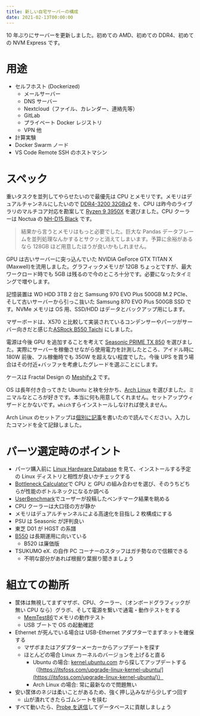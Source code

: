 ```yaml
---
title: 新しい自宅サーバーの構成
date: 2021-02-13T00:00:00
---
```


10 年ぶりにサーバーを更新しました。初めての AMD、初めての DDR4、初めての NVM Express です。

# 用途

- セルフホスト (Dockerized)
  - メールサーバー
  - DNS サーバー
  - Nextcloud（ファイル、カレンダー、連絡先等）
  - GitLab
  - プライベート Docker レジストリ
  - VPN 他
- 計算実験
- Docker Swarm ノード
- VS Code Remote SSH のホストマシン

# スペック

重いタスクを並列してやらせたいので最優先は CPU とメモリです。メモリはデュアルチャンネルにしたいので [DDR4-3200 32GBx2](https://shop.tsukumo.co.jp/goods/4582353591719/) を、CPU は昨今のライブラリのマルチコア対応を勘案して [Ryzen 9 3950X](https://www.amd.com/en/products/cpu/amd-ryzen-9-3950x) を選びました。CPU クーラーは Noctua の [NH-D15 Black](https://noctua.at/en/nh-d15) です。

> 結果から言うとメモリはもっと必要でした。巨大な Pandas データフレームを並列処理なんかするとサクッと消えてしまいます。予算に余裕があるなら 128GB ほど用意したほうが良いかもしれません。

GPU は古いサーバーに突っ込んでいた NVIDIA GeForce GTX TITAN X (Maxwell)を流用しました。グラフィックメモリが 12GB ちょっとですが、最大ワークロード時でも 5GB は残るので今のところ十分です。必要になったタイミングで増やします。

記憶装置は WD HDD 3TB 2 台と Samsung 970 EVO Plus 500GB M.2 PCIe、そして古いサーバーから引っこ抜いた Samsung 870 EVO Plus 500GB SSD です。NVMe メモリは OS 用、SSD/HDD はデータとバックアップ用にします。

マザーボードは、X570 と比較して実装されているコンデンサーやパーツがサーバー向きだと感じた[ASRock B550 Taichi](https://www.asrock.com/mb/AMD/B550%20Taichi/) にしました。

電源は今後 GPU を追加することを考えて [Seasonic PRIME TX 850](https://seasonic.com/prime-tx) を選びました。実際にサーバーを稼働させながら使用電力を計測したところ、アイドル時に 180W 前後、フル稼働時でも 350W を超えない程度でした。今後 UPS を買う場合はその付近+バッファを考慮したグレードを選ぶことにします。

ケースは Fractal Design の [Meshify 2](https://www.fractal-design.com/products/cases/meshify/meshify-2/Black/) です。

OS は長年付き合ってきた Ubuntu と袂を分かち、[Arch Linux](https://archlinux.org/) を選びました。ミニマルなところが好きです。本当に何も用意してくれません。セットアップウィザードとかないです。`which`すらインストールしなければ使えません。

Arch Linux のセットアップは[個別に記事](https://uechi.io/blog/installing-arch-linux/)を書いたので読んでください。入力したコマンドを全て記録しました。

# パーツ選定時のポイント

- パーツ購入前に [Linux Hardware Database](https://linux-hardware.org/) を見て、インストールする予定の Linux ディストリと相性が良いかチェックする
- [Bottleneck Calculator](https://pc-builds.com/calculator/)で CPU と GPU の組み合わせを選び、そのうちどちらが性能のボトルネックになるか調べる
- [UserBenchmark](https://www.userbenchmark.com/)でユーザーが投稿したベンチマーク結果を眺める
- CPU クーラーは大口径の方が静か
- メモリはデュアルチャンネルによる高速化を目指し 2 枚構成にする
- PSU は Seasonic が評判良い
- 東芝 D01 が HGST の系譜
- [B550](https://www.amd.com/en/chipsets/b550) は長期運用に向いている
  - B520 は廉価版
- TSUKUMO eX. の自作 PC コーナーのスタッフはガチ勢なので信頼できる
  - 不明な部分があれば根掘り葉掘り聞きましょう

# 組立ての勘所

- 筐体は無視してまずマザボ、CPU、クーラー、（オンボードグラフィックが無い CPU なら）グラボ、そして電源を繋いで通電・動作テストをする
  - [MemTest86](https://www.memtest86.com/)でメモリの動作テスト
  - USB ブートで OS の起動確認
- Ethernet が死んでいる場合は USB-Ethernet アダプターでまずネットを確保する
  - マザボまたはアダプターメーカーからアップデートを探す
  - ほとんどの場合 Linux カーネルのバージョンを上げると直る
    - Ubuntu の場合: [kernel.ubuntu.com](https://kernel.ubuntu.com/~kernel-ppa/mainline/?C=N;O=D) から探してアップデートする（[https://itsfoss.com/upgrade-linux-kernel-ubuntu/](https://itsfoss.com/upgrade-linux-kernel-ubuntu/)）
    - Arch Linux の場合: 常に最新なので問題無い
- 安い筐体のネジは柔いことがあるため、強く押し込みながら少しずつ回す
  - 山が潰れてきたらゴムシートを挟む
- すべて動いたら、[Probe を送信](https://linux-hardware.org/index.php?view=howto)してデータベースに貢献しましょう
